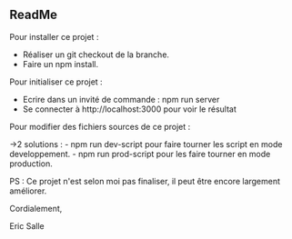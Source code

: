 ## ReadMe ##

Pour installer ce projet :

- Réaliser un git checkout de la branche.
- Faire un npm install.

Pour initialiser ce projet : 

- Ecrire dans un invité de commande : npm run server
- Se connecter à http://localhost:3000 pour voir le résultat

Pour modifier des fichiers sources de ce projet :

->2 solutions :
		- npm run dev-script pour faire tourner les script en mode developpement.
		- npm run prod-script pour les faire tourner en mode production.

PS : Ce projet n'est selon moi pas finaliser, il peut être encore largement améliorer.

Cordialement,

Eric Salle
